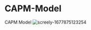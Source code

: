 # CAPM-Model
CAPM Model
![screely-1677875123254](https://user-images.githubusercontent.com/121637550/222824715-ae6b53cb-9dda-40b3-9b8e-2e7eedc72905.png)
